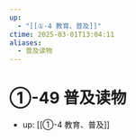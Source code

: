 ```yaml
---
up:
  - "[[①-4 教育、普及]]"
ctime: 2025-03-01T13:04:11
aliases:
  - 普及读物
---
```


# ①-49 普及读物

- up: [[①-4 教育、普及]]
